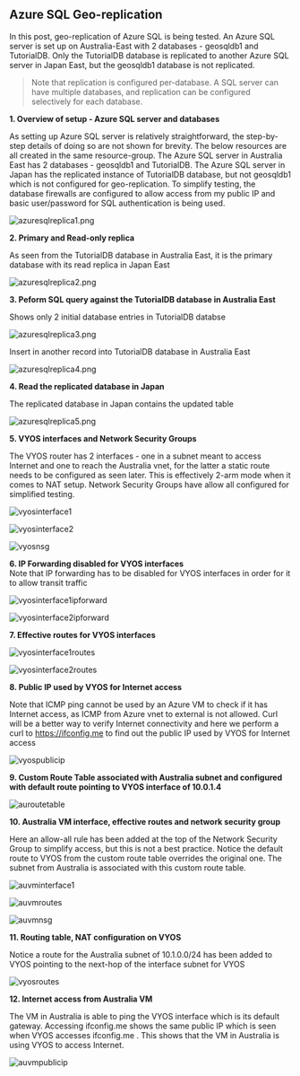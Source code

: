 ## Azure SQL Geo-replication

In this post, geo-replication of Azure SQL is being tested. An Azure SQL server is set up on Australia-East with 2 databases - geosqldb1 and TutorialDB. Only the TutorialDB database is replicated to another Azure SQL server in Japan East, but the geosqldb1 database is not replicated. 

> Note that replication is configured per-database. A SQL server can have multiple databases, and replication can be configured selectively for each database.


**1. Overview of setup - Azure SQL server and databases**

As setting up Azure SQL server is relatively straightforward, the step-by-step details of doing so are not shown for brevity. The below resources are all created in the same resource-group. The Azure SQL server in Australia East has 2 databases - geosqldb1 and TutorialDB. The Azure SQL server in Japan has the replicated instance of TutorialDB database, but not geosqldb1 which is not configured for geo-replication. To simplify testing, the database firewalls are configured to allow access from my public IP and basic user/password for SQL authentication is being used. 

![azuresqlreplica1.png](https://github.com/chianw/chianw/blob/main/azuresqlreplica1.png)

**2. Primary and Read-only replica**

As seen from the TutorialDB database in Australia East, it is the primary database with its read replica in Japan East

![azuresqlreplica2.png](https://github.com/chianw/chianw/blob/main/azuresqlreplica2.png)


**3. Peform SQL query against the TutorialDB database in Australia East**

Shows only 2 initial database entries in TutorialDB databse

![azuresqlreplica3.png](https://github.com/chianw/chianw/blob/main/azuresqlreplica3.png)

Insert in another record into TutorialDB database in Australia East

![azuresqlreplica4.png](https://github.com/chianw/chianw/blob/main/azuresqlreplica4.png)


**4. Read the replicated database in Japan**

The replicated database in Japan contains the updated table

![azuresqlreplica5.png](https://github.com/chianw/chianw/blob/main/azuresqlreplica5.png)



**5. VYOS interfaces and Network Security Groups**

The VYOS router has 2 interfaces - one in a subnet meant to access Internet and one to reach the Australia vnet, for the latter a static route needs to be configured as seen later. This is effectively 2-arm mode when it comes to NAT setup. Network Security Groups have allow all configured for simplified testing. 

![vyosinterface1](https://github.com/chianw/chianw/blob/main/vyosinterface1.png)

![vyosinterface2](https://github.com/chianw/chianw/blob/main/vyosinterface2.png)

![vyosnsg](https://github.com/chianw/chianw/blob/main/vyosnsg.png)


**6. IP Forwarding disabled for VYOS interfaces**  
Note that IP forwarding has to be disabled for VYOS interfaces in order for it to allow transit traffic

![vyosinterface1ipforward](https://github.com/chianw/chianw/blob/main/vyosinterface1ipforward.png)

![vyosinterface2ipforward](https://github.com/chianw/chianw/blob/main/vyosinterface2ipforward.png)

**7. Effective routes for VYOS interfaces**  

![vyosinterface1routes](https://github.com/chianw/chianw/blob/main/vyosinterface1routes.png)

![vyosinterface2routes](https://github.com/chianw/chianw/blob/main/vyosinterface2routes.png)

**8. Public IP used by VYOS for Internet access**  

Note that ICMP ping cannot be used by an Azure VM to check if it has Internet access, as ICMP from Azure vnet to external is not allowed. Curl will be a better way to verify Internet connectivity and here we perform a curl to https://ifconfig.me to find out the public IP used by VYOS for Internet access

![vyospublicip](https://github.com/chianw/chianw/blob/main/vyospublicip.png)

**9. Custom Route Table associated with Australia subnet and configured with default route pointing to VYOS interface of 10.0.1.4** 

![auroutetable](https://github.com/chianw/chianw/blob/main/auroutetable.png)

**10. Australia VM interface, effective routes and network security group**  

Here an allow-all rule has been added at the top of the Network Security Group to simplify access, but this is not a best practice. Notice the default route to VYOS from the custom route table overrides the original one. The subnet from Australia is associated with this custom route table.

![auvminterface1](https://github.com/chianw/chianw/blob/main/auvminterface1.png)

![auvmroutes](https://github.com/chianw/chianw/blob/main/auvmroutes.png)

![auvmnsg](https://github.com/chianw/chianw/blob/main/auvmnsg.png)


**11. Routing table, NAT configuration on VYOS**  

Notice a route for the Australia subnet of 10.1.0.0/24 has been added to VYOS pointing to the next-hop of the interface subnet for VYOS

![vyosroutes](https://github.com/chianw/chianw/blob/main/vyosroutes.png)


**12. Internet access from Australia VM**  

The VM in Australia is able to ping the VYOS interface which is its default gateway. Accessing ifconfig.me shows the same public IP which is seen when VYOS accesses ifconfig.me . This shows that the VM in Australia is using VYOS to access Internet.

![auvmpublicip](https://github.com/chianw/chianw/blob/main/auvmpublicip.png)



